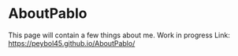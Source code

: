 # AboutPablo
This page will contain a few things about me. Work in progress
Link: https://peybol45.github.io/AboutPablo/
